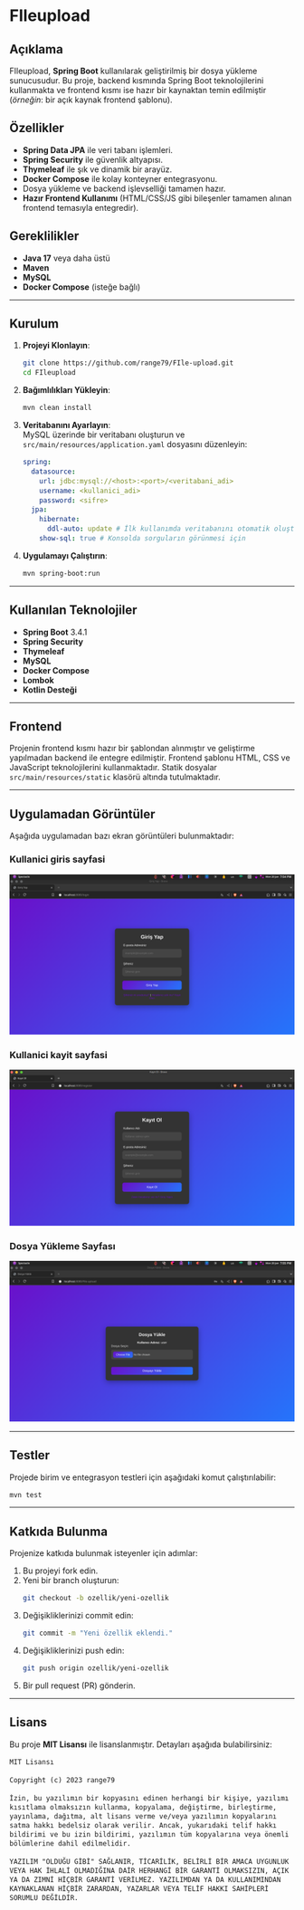 # FIleupload

## Açıklama

FIleupload, **Spring Boot** kullanılarak geliştirilmiş bir dosya yükleme sunucusudur. Bu proje, backend kısmında Spring
Boot teknolojilerini kullanmakta ve frontend kısmı ise hazır bir kaynaktan temin edilmiştir (*örneğin*: bir açık kaynak
frontend şablonu).

## Özellikler

- **Spring Data JPA** ile veri tabanı işlemleri.
- **Spring Security** ile güvenlik altyapısı.
- **Thymeleaf** ile şık ve dinamik bir arayüz.
- **Docker Compose** ile kolay konteyner entegrasyonu.
- Dosya yükleme ve backend işlevselliği tamamen hazır.
- **Hazır Frontend Kullanımı** (HTML/CSS/JS gibi bileşenler tamamen alınan frontend temasıyla entegredir).

## Gereklilikler

- **Java 17** veya daha üstü
- **Maven**
- **MySQL**
- **Docker Compose** (isteğe bağlı)

---

## Kurulum

1. **Projeyi Klonlayın**:
   ```bash
   git clone https://github.com/range79/FIle-upload.git
   cd FIleupload
   ```

2. **Bağımlılıkları Yükleyin**:
   ```bash
   mvn clean install
   ```

3. **Veritabanını Ayarlayın**:  
   MySQL üzerinde bir veritabanı oluşturun ve `src/main/resources/application.yaml` dosyasını düzenleyin:
   ```yaml
   spring:
     datasource:
       url: jdbc:mysql://<host>:<port>/<veritabani_adi>
       username: <kullanici_adi>
       password: <sifre>
     jpa:
       hibernate:
         ddl-auto: update # İlk kullanımda veritabanını otomatik oluşturabilir
       show-sql: true # Konsolda sorguların görünmesi için
   ```

4. **Uygulamayı Çalıştırın**:
   ```bash
   mvn spring-boot:run
   ```

---

## Kullanılan Teknolojiler

- **Spring Boot** 3.4.1
- **Spring Security**
- **Thymeleaf**
- **MySQL**
- **Docker Compose**
- **Lombok**
- **Kotlin Desteği**

---

## Frontend

Projenin frontend kısmı hazır bir şablondan alınmıştır ve geliştirme yapılmadan backend ile entegre edilmiştir. Frontend
şablonu HTML, CSS ve JavaScript teknolojilerini kullanmaktadır. Statik dosyalar `src/main/resources/static` klasörü
altında tutulmaktadır.

---

## Uygulamadan Görüntüler

Aşağıda uygulamadan bazı ekran görüntüleri bulunmaktadır:

### Kullanici giris sayfasi

![Kullanici_giris](screenshots/login.png)

### Kullanici kayit sayfasi

![kayit](screenshots/register.png)

### Dosya Yükleme Sayfası

![dosya_yukleme_sayfasi](screenshots/upload.png)


---

## Testler

Projede birim ve entegrasyon testleri için aşağıdaki komut çalıştırılabilir:

```bash
mvn test
```

---

## Katkıda Bulunma

Projenize katkıda bulunmak isteyenler için adımlar:

1. Bu projeyi fork edin.
2. Yeni bir branch oluşturun:
   ```bash
   git checkout -b ozellik/yeni-ozellik
   ```
3. Değişikliklerinizi commit edin:
   ```bash
   git commit -m "Yeni özellik eklendi."
   ```
4. Değişikliklerinizi push edin:
   ```bash
   git push origin ozellik/yeni-ozellik
   ```
5. Bir pull request (PR) gönderin.

---

## Lisans

Bu proje **MIT Lisansı** ile lisanslanmıştır. Detayları aşağıda bulabilirsiniz:

```plaintext
MIT Lisansı

Copyright (c) 2023 range79

İzin, bu yazılımın bir kopyasını edinen herhangi bir kişiye, yazılımı kısıtlama olmaksızın kullanma, kopyalama, değiştirme, birleştirme, yayınlama, dağıtma, alt lisans verme ve/veya yazılımın kopyalarını satma hakkı bedelsiz olarak verilir. Ancak, yukarıdaki telif hakkı bildirimi ve bu izin bildirimi, yazılımın tüm kopyalarına veya önemli bölümlerine dahil edilmelidir.

YAZILIM "OLDUĞU GİBİ" SAĞLANIR, TİCARİLİK, BELİRLİ BİR AMACA UYGUNLUK VEYA HAK İHLALİ OLMADIĞINA DAİR HERHANGİ BİR GARANTİ OLMAKSIZIN, AÇIK YA DA ZIMNİ HİÇBİR GARANTİ VERİLMEZ. YAZILIMDAN YA DA KULLANIMINDAN KAYNAKLANAN HİÇBİR ZARARDAN, YAZARLAR VEYA TELİF HAKKI SAHİPLERİ SORUMLU DEĞİLDİR.
```